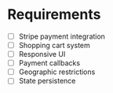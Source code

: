 # Requirements

- [ ] Stripe payment integration
- [ ] Shopping cart system
- [ ] Responsive UI
- [ ] Payment callbacks
- [ ] Geographic restrictions
- [ ] State persistence
